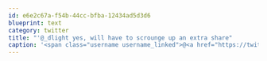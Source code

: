 ```yaml
---
id: e6e2c67a-f54b-44cc-bfba-12434ad5d3d6
blueprint: text
category: twitter
title: "'@_dlight yes, will have to scrounge up an extra share"
caption: '<span class="username username_linked">@<a href="https://twitter.com/_dlight" title="Битюцкий Корнилий">_dlight</a></span> yes, will have to scrounge up an extra share'
---
```

